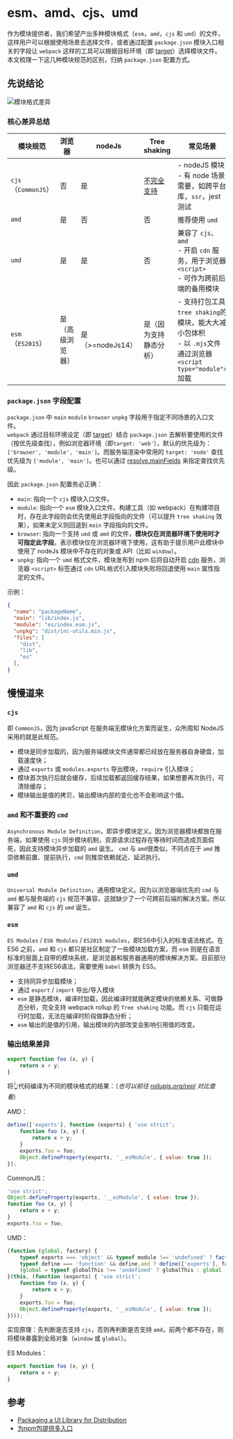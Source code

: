 esm、amd、cjs、umd
====

作为模块提供者，我们希望产出多种模块格式（`esm`，`amd`，`cjs` 和 `umd`）的文件，这样用户可以根据使用场景去选择文件，或者通过配置 `package.json` 模块入口相关的字段让 `webpack` 这样的工具可以根据目标环境（即 [target](https://webpack.docschina.org/configuration/target/#target)）选择模块文件。本文梳理一下这几种模块规范的区别，归纳 `package.json` 配置方式。

## 先说结论

![模块格式差异](https://miro.medium.com/max/1400/1*ohOcheaTdGZpG4nnK97swg.png)

### 核心差异总结

| 模块规范 | 浏览器 | nodeJs | Tree shaking | 常见场景 |
| -- | ---- | ---- | ---- | ---- |
| `cjs`（`CommonJS`） | 否 | 是 | [不完全支持](https://webpack.docschina.org/blog/2020-10-10-webpack-5-release/#commonjs-tree-shaking) | - nodeJS 模块 <br> - 有 node 场景需要，如跨平台库，`ssr`，jest 测试 |
| `amd` | 是 | 否 | 否 | 推荐使用 `umd`  |
| `umd` | 是 | 是 | 否 | 兼容了 `cjs`、`amd` <br> - 开启 `cdn` 服务，用于浏览器 `<script>` <br> - 可作为跨前后端的备用模块 |
| `esm`（`ES2015`） | 是（高级浏览器） | 是（>=nodeJs14） | 是（因为支持静态分析） | - 支持打包工具 `tree shaking`的模块，能大大减小包体积 <br> - 以 `.mjs`文件通过浏览器 `<script type="module">` 加载 |

### `package.json` 字段配置

`package.json` 中 `main` `module` `browser` `unpkg` 字段用于指定不同场景的入口文件。<br/>
`webpack` 通过目标环境设定（即 [target](https://webpack.docschina.org/configuration/target/#target)）结合 `package.json` 去解析要使用的文件（按优先级查找），例如浏览器环境（即`target: 'web'`），默认的优先级为：`['browser', 'module', 'main']`。而服务端渲染中常用的 `target: 'node'` 查找优先级为 `['module', 'main']`。也可以通过 [resolve.mainFields](https://webpack.docschina.org/configuration/resolve/#resolvemainfiles) 来指定查找优先级。

因此 `package.json` 配置务必正确：
- `main`: 指向一个 `cjs` 模块入口文件。
- `module`: 指向一个 `esm` 模块入口文件。构建工具（如 webpack）在构建项目时，存在此字段则会优先使用此字段指向的文件（可以提升 `tree shaking` 效果），如果未定义则回退到 `main` 字段指向的文件。
- `browser`: 指向一个支持 `umd` 或 `amd` 的文件，**模块仅在浏览器环境下使用时才可指定此字段**。表示模块仅在浏览器环境下使用，这有助于提示用户此模块中使用了 nodeJs 模块中不存在的对象或 API（比如 `window`）。
- `unpkg`: 指向一个 `umd` 格式文件，模块发布到 npm 后将自动开启 [cdn](https://unpkg.com/) 服务，浏览器 `<script>` 标签通过 `cdn` URL格式引入模块失败将回退使用 `main` 属性指定的文件。

示例：
``` json
{
  "name": "packageName",
  "main": "lib/index.js",
  "module": "es/index.esm.js",
  "unpkg": "dist/inc-utils.min.js",
  "files": [
    "dist",
    "lib",
    "es"
  ],
}
```
## 慢慢道来

### `cjs`

即 `CommonJS`，因为 javaScript 在服务端无模块化方案而诞生，众所周知 NodeJS 采用的就是此规范。

- 模块是同步加载的，因为服务端模块文件通常都已经放在服务器自身硬盘，加载速度快；
- 通过 `exports` 或 `modules.exports` 导出模块，`require` 引入模块；
- 模块首次执行后就会缓存，后续加载都返回缓存结果，如果想要再次执行，可清除缓存；
- 模块输出是值的拷贝，输出模块内部的变化也不会影响这个值。

### `amd` 和不重要的 `cmd`

`Asynchronous Module Definition`，即异步模块定义。因为浏览器模块都放在服务端，如果使用 `cjs` 同步模块机制，资源请求过程存在等待时间而造成页面假死，因此支持模块异步加载的 `amd` 诞生。
`cmd` 与 `amd`很类似，不同点在于 `amd` 推崇依赖前置、提前执行，`cmd` 则推崇依赖就近、延迟执行。


### `umd`

`Universal Module Definition`，通用模块定义。因为以浏览器端优先的 `cmd` 与 `amd` 都与服务端的 `cjs` 规范不兼容，这就缺少了一个可跨前后端的解决方案。所以兼容了 `amd` 和 `cjs` 的 `umd` 诞生。

### `esm`

`ES Modules` / `ES6 Modules` / `ES2015 modules`，即ES6中引入的标准语法格式。在 ES6 之前，`amd` 和 `cjs` 都只是社区制定了一些模块加载方案，而 `esm` 则是在语言标准的层面上自带的模块系统，是浏览器和服务器通用的模块解决方案。目前部分浏览器还不支持ES6语法，需要使用 `babel` 转换为 ES5。

- 支持同异步加载模块；
- 通过 `export` / `import` 导出/导入模块
-  `esm` 是静态模块，编译时加载，因此编译时就能确定模块的依赖关系、可做静态分析，完全支持 webpack rollup 的 `Tree shaking` 功能。而 `cjs` 只能在运行时加载，无法在编译时阶段做静态分析；
- `esm` 输出的是值的引用，输出模块的内部改变会影响引用值的改变。

### 输出结果差异

``` js
export function foo (x, y) {
	return x + y;
}
```

将👆代码编译为不同的模块格式的结果：（*也可以前往 [rollupjs.org/repl](https://rollupjs.org/repl) 对比查看*）

AMD：
``` js
define(['exports'], function (exports) { 'use strict';
	function foo (x, y) {
		return x + y;
	}
	exports.foo = foo;
	Object.defineProperty(exports, '__esModule', { value: true });
});
```

CommonJS：
``` js
'use strict';
Object.defineProperty(exports, '__esModule', { value: true });
function foo (x, y) {
	return x + y;
}
exports.foo = foo;
```

UMD：
``` js
(function (global, factory) {
	typeof exports === 'object' && typeof module !== 'undefined' ? factory(exports) :
	typeof define === 'function' && define.amd ? define(['exports'], factory) :
	(global = typeof globalThis !== 'undefined' ? globalThis : global || self, factory(global.myBundle = {}));
}(this, (function (exports) { 'use strict';
	function foo (x, y) {
		return x + y;
	}
	exports.foo = foo;
	Object.defineProperty(exports, '__esModule', { value: true });
})));
```

实现原理：先判断是否支持 `cjs`，否则再判断是否支持 `amd`，前两个都不存在，则将模块暴露到全局对象（`window` 或 `global`）。

ES Modules：
``` js
export function foo (x, y) {
	return x + y;
}
```

## 参考

- [Packaging a UI Library for Distribution](https://blog.bitsrc.io/packaging-a-ui-library-for-distribution-d153219def28)
- [为npm包提供多入口](https://xiaoiver.github.io/coding/2017/07/17/%E4%B8%BAnpm%E5%8C%85%E6%8F%90%E4%BE%9B%E5%A4%9A%E5%85%A5%E5%8F%A3.html)